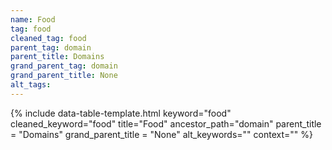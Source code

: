 ```yaml
---
name: Food
tag: food
cleaned_tag: food
parent_tag: domain
parent_title: Domains
grand_parent_tag: domain
grand_parent_title: None
alt_tags: 
---
```


{% include data-table-template.html 
  keyword="food" 
  cleaned_keyword="food" 
  title="Food"
  ancestor_path="domain" 
  parent_title = "Domains"
  grand_parent_title = "None"
  alt_keywords=""
  context=""
%}

